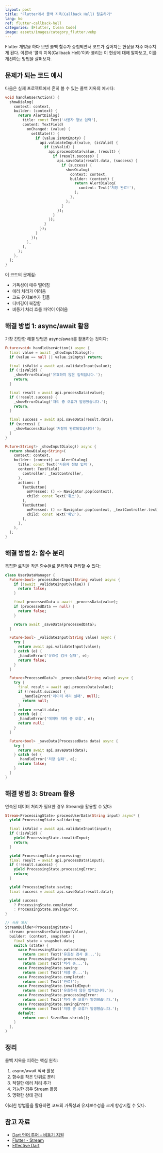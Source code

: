 ```yaml
---
layout: post
title: "Flutter에서 콜백 지옥(Callback Hell) 탈출하기"
lang: ko
ref: flutter-callback-hell
categories: [Flutter, Clean Code]
image: assets/images/category_flutter.webp
---
```


Flutter 개발을 하다 보면 콜백 함수가 중첩되면서 코드가 깊어지는 현상을 자주 마주치게 된다. 이른바 '콜백 지옥(Callback Hell)'이라 불리는 이 현상에 대해 알아보고, 이를 개선하는 방법을 살펴보자.

## 문제가 되는 코드 예시

다음은 실제 프로젝트에서 흔히 볼 수 있는 콜백 지옥의 예시다:

```dart
void handleUserAction() {
  showDialog(
    context: context,
    builder: (context) {
      return AlertDialog(
        title: const Text('사용자 정보 입력'),
        content: TextField(
          onChanged: (value) {
            setState(() {
              if (value.isNotEmpty) {
                api.validateInput(value, (isValid) {
                  if (isValid) {
                    api.processData(value, (result) {
                      if (result.success) {
                        api.saveData(result.data, (success) {
                          if (success) {
                            showDialog(
                              context: context,
                              builder: (context) {
                                return AlertDialog(
                                  content: Text('저장 완료!'),
                                );
                              },
                            );
                          }
                        });
                      }
                    });
                  }
                });
              }
            });
          },
        ),
      );
    },
  );
}
```

이 코드의 문제점:

- 가독성이 매우 떨어짐
- 에러 처리가 어려움
- 코드 유지보수가 힘듦
- 디버깅이 복잡함
- 비동기 처리 흐름 파악이 어려움

## 해결 방법 1: async/await 활용

가장 간단한 해결 방법은 async/await를 활용하는 것이다:

```dart
Future<void> handleUserAction() async {
  final value = await _showInputDialog();
  if (value == null || value.isEmpty) return;

  final isValid = await api.validateInput(value);
  if (!isValid) {
    _showErrorDialog('유효하지 않은 입력입니다.');
    return;
  }

  final result = await api.processData(value);
  if (!result.success) {
    _showErrorDialog('처리 중 오류가 발생했습니다.');
    return;
  }

  final success = await api.saveData(result.data);
  if (success) {
    _showSuccessDialog('저장이 완료되었습니다!');
  }
}

Future<String?> _showInputDialog() async {
  return showDialog<String>(
    context: context,
    builder: (context) => AlertDialog(
      title: const Text('사용자 정보 입력'),
      content: TextField(
        controller: _textController,
      ),
      actions: [
        TextButton(
          onPressed: () => Navigator.pop(context),
          child: const Text('취소'),
        ),
        TextButton(
          onPressed: () => Navigator.pop(context, _textController.text),
          child: const Text('확인'),
        ),
      ],
    ),
  );
}
```

## 해결 방법 2: 함수 분리

복잡한 로직을 작은 함수들로 분리하여 관리할 수 있다:

```dart
class UserDataManager {
  Future<bool> processUserInput(String value) async {
    if (!await _validateInput(value)) {
      return false;
    }

    final processedData = await _processData(value);
    if (processedData == null) {
      return false;
    }

    return await _saveData(processedData);
  }

  Future<bool> _validateInput(String value) async {
    try {
      return await api.validateInput(value);
    } catch (e) {
      _handleError('유효성 검사 실패', e);
      return false;
    }
  }

  Future<ProcessedData?> _processData(String value) async {
    try {
      final result = await api.processData(value);
      if (!result.success) {
        _handleError('데이터 처리 실패', null);
        return null;
      }
      return result.data;
    } catch (e) {
      _handleError('데이터 처리 중 오류', e);
      return null;
    }
  }

  Future<bool> _saveData(ProcessedData data) async {
    try {
      return await api.saveData(data);
    } catch (e) {
      _handleError('저장 실패', e);
      return false;
    }
  }
}
```

## 해결 방법 3: Stream 활용

연속된 데이터 처리가 필요한 경우 Stream을 활용할 수 있다:

```dart
Stream<ProcessingState> processUserData(String input) async* {
  yield ProcessingState.validating;

  final isValid = await api.validateInput(input);
  if (!isValid) {
    yield ProcessingState.invalidInput;
    return;
  }

  yield ProcessingState.processing;
  final result = await api.processData(input);
  if (!result.success) {
    yield ProcessingState.processingError;
    return;
  }

  yield ProcessingState.saving;
  final success = await api.saveData(result.data);

  yield success
    ? ProcessingState.completed
    : ProcessingState.savingError;
}

// 사용 예시
StreamBuilder<ProcessingState>(
  stream: processUserData(inputValue),
  builder: (context, snapshot) {
    final state = snapshot.data;
    switch (state) {
      case ProcessingState.validating:
        return const Text('유효성 검사 중...');
      case ProcessingState.processing:
        return const Text('처리 중...');
      case ProcessingState.saving:
        return const Text('저장 중...');
      case ProcessingState.completed:
        return const Text('완료!');
      case ProcessingState.invalidInput:
        return const Text('유효하지 않은 입력입니다.');
      case ProcessingState.processingError:
        return const Text('처리 중 오류가 발생했습니다.');
      case ProcessingState.savingError:
        return const Text('저장 중 오류가 발생했습니다.');
      default:
        return const SizedBox.shrink();
    }
  },
)
```

## 정리

콜백 지옥을 피하는 핵심 원칙:

1. async/await 적극 활용
2. 함수를 작은 단위로 분리
3. 적절한 에러 처리 추가
4. 가능한 경우 Stream 활용
5. 명확한 상태 관리

이러한 방법들을 활용하면 코드의 가독성과 유지보수성을 크게 향상시킬 수 있다.

## 참고 자료

- [Dart 언어 투어 - 비동기 지원](https://dart.dev/guides/language/language-tour#asynchrony-support)
- [Flutter - Stream](https://api.flutter.dev/flutter/dart-async/Stream-class.html)
- [Effective Dart](https://dart.dev/guides/language/effective-dart)
